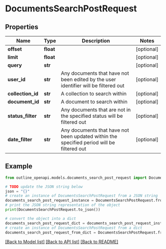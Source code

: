 # DocumentsSearchPostRequest


## Properties

Name | Type | Description | Notes
------------ | ------------- | ------------- | -------------
**offset** | **float** |  | [optional] 
**limit** | **float** |  | [optional] 
**query** | **str** |  | [optional] 
**user_id** | **str** | Any documents that have not been edited by the user identifier will be filtered out | [optional] 
**collection_id** | **str** | A collection to search within | [optional] 
**document_id** | **str** | A document to search within | [optional] 
**status_filter** | **str** | Any documents that are not in the specified status will be filtered out | [optional] 
**date_filter** | **str** | Any documents that have not been updated within the specified period will be filtered out | [optional] 

## Example

```python
from outline_openapi.models.documents_search_post_request import DocumentsSearchPostRequest

# TODO update the JSON string below
json = "{}"
# create an instance of DocumentsSearchPostRequest from a JSON string
documents_search_post_request_instance = DocumentsSearchPostRequest.from_json(json)
# print the JSON string representation of the object
print(DocumentsSearchPostRequest.to_json())

# convert the object into a dict
documents_search_post_request_dict = documents_search_post_request_instance.to_dict()
# create an instance of DocumentsSearchPostRequest from a dict
documents_search_post_request_from_dict = DocumentsSearchPostRequest.from_dict(documents_search_post_request_dict)
```
[[Back to Model list]](../README.md#documentation-for-models) [[Back to API list]](../README.md#documentation-for-api-endpoints) [[Back to README]](../README.md)


